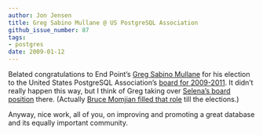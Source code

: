 ```yaml
---
author: Jon Jensen
title: Greg Sabino Mullane @ US PostgreSQL Association
github_issue_number: 87
tags:
- postgres
date: 2009-01-12
---
```


Belated congratulations to End Point’s [Greg Sabino Mullane](/blog/authors/greg-sabino-mullane) for his election to the United States PostgreSQL Association’s [board for 2009-2011](https://web.archive.org/web/20120111085332/https://postgresql.us/node/65/). It didn’t really happen this way, but I think of Greg taking over [Selena’s board position](http://www.chesnok.com/daily/2008/08/28/leaving-us-postgresql-assoc-whats-next-for-me/) there. (Actually [Bruce Momjian filled that role](https://web.archive.org/web/20120111105438/https://www.postgresql.us/node/24) till the elections.)

Anyway, nice work, all of you, on improving and promoting a great database and its equally important community.
